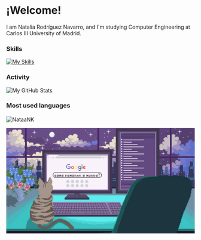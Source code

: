 # ¡Welcome! 
I am Natalia Rodríguez Navarro, and I'm studying Computer Engineering at Carlos III University of Madrid.

### Skills
[![My Skills](https://skillicons.dev/icons?i=c,cs,cpp,linux,clion,py,pycharm,js,html,css,nodejs,r,sklearn,vscode&perline=7)](https://skillicons.dev)

### Activity
![My GitHub Stats](https://github-readme-stats.vercel.app/api?username=NataaNK&show_icons=true&theme=cobalt)

### Most used languages
<p><img align="center" src="https://github-readme-stats.vercel.app/api/top-langs?username=NataaNK&show_icons=true&locale=en&layout=compact" alt="NataaNK" /></p>

![](https://github.com/NataaNK/NataaNK/blob/main/Pixilart%20-%20Live%20on.gif)
